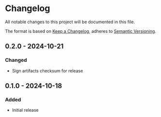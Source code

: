 # Changelog
All notable changes to this project will be documented in this file.

The format is based on [Keep a Changelog](https://keepachangelog.com/en/1.0.0/),
adheres to [Semantic Versioning](https://semver.org/spec/v2.0.0.html).

## 0.2.0 - 2024-10-21

### Changed

* Sign artifacts checksum for release

## 0.1.0 - 2024-10-18

### Added

* Initial release
